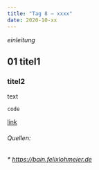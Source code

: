 ```yaml
---
title: "Tag 8 – xxxx"
date: 2020-10-xx
---
```


*einleitung*

## 01 titel1
### titel2

text

`code `

[link](URL)




###### Quellen:
###### * https://bain.felixlohmeier.de
